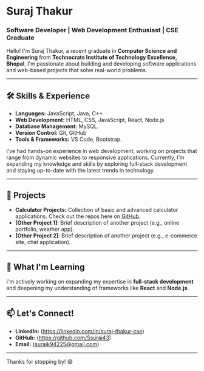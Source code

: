 # Suraj Thakur

### Software Developer | Web Development Enthusiast | CSE Graduate

Hello! I'm Suraj Thakur, a recent graduate in **Computer Science and Engineering** from **Technocrats Institute of Technology Excellence, Bhopal**. I'm passionate about building and developing software applications and web-based projects that solve real-world problems.

---

## 🛠 Skills & Experience

- **Languages:** JavaScript, Java, C++
- **Web Development:** HTML, CSS, JavaScript, React, Node.js
- **Database Management:** MySQL.
- **Version Control:** Git, GitHub
- **Tools & Frameworks:** VS Code, Bootstrap.

I’ve had hands-on experience in web development, working on projects that range from dynamic websites to responsive applications. Currently, I’m expanding my knowledge and skills by exploring full-stack development and staying up-to-date with the latest trends in technology.

---

## 🚀 Projects

- **Calculator Projects:** Collection of basic and advanced calculator applications. Check out the repos here on [GitHub](https://github.com/Ssuraj43/Simple_Calculator).
- **[Other Project 1]**: Brief description of another project (e.g., online portfolio, weather app).
- **[Other Project 2]**: Brief description of another project (e.g., e-commerce site, chat application).

---

## 🌱 What I'm Learning

I'm actively working on expanding my expertise in **full-stack development** and deepening my understanding of frameworks like **React** and **Node.js**.

---

## 📫 Let's Connect!

- **LinkedIn:** (https://linkedin.com/in/suraj-thakur-cse)
- **GitHub:** (https://github.com/Ssuraj43)
- **Email:** (surajk94225@gmail.com)

---

Thanks for stopping by! 😄
